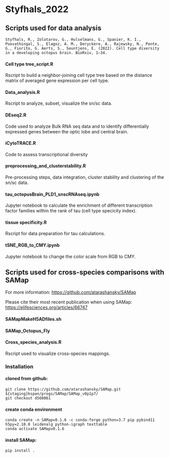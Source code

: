 # Styfhals_2022

## Scripts used for data analysis
```
Styfhals, R., Zolotarov, G., Hulselmans, G., Spanier, K. I., Poovathingal, S., Elagoz, A. M., Deryckere, A., Rajewsky, N., Ponte,
G., Fiorito, G. Aerts, S., Seuntjens, E. (2022). Cell type diversity in a developing octopus brain. BioRxiv, 1–34.
```

#### Cell type tree_script.R

Rscript to build a neighbor-joining cell type tree based on the distance matrix of averaged gene expression per cell type.

#### Data_analysis.R

Rscript to analyze, subset, visualize the sn/sc data.

#### DEseq2.R

Code used to analyze Bulk RNA seq data and to identify differentially expressed genes between the optic lobe and central brain.

#### iCytoTRACE.R

Code to assess transcriptional diversity

#### preprocessing_and_clusterstability.R

Pre-processing steps, data integration, cluster stability and clustering of the sn/sc data.

#### tau_octopusBrain_PLD1_snscRNAseq.ipynb

Jupyter notebook to calculate the enrichment of different transcription factor families within the rank of tau (cell type specicity index).

#### tissue specificity.R

Rscript for data preparation for tau calculations.

#### tSNE_RGB_to_CMY.ipynb

Jupyter notebook to change the color scale from RGB to CMY.


## Scripts used for cross-species comparisons with SAMap

For more information: https://github.com/atarashansky/SAMap

Please cite their most recent publication when using SAMap: https://elifesciences.org/articles/66747

#### SAMapMakeH5ADfiles.sh 

#### SAMap_Octopus_Fly

#### Cross_species_analysis.R
Rscript used to visualize cross-species mappings.

### Installation 

#### cloned from github:
```
git clone https://github.com/atarashansky/SAMap.git ${staging}kspan/progs/SAMap/SAMap_v0p1p7/
git checkout d560861
```
#### create conda environment
```
conda create -n SAMapv0.1.6 -c conda-forge python=3.7 pip pybind11 h5py=2.10.0 leidenalg python-igraph texttable
conda activate SAMapv0.1.6
```
#### install SAMap:
```
pip install .
```



